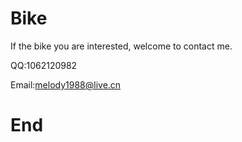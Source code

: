 # Bike
If the bike you are interested, welcome to contact me.                                                                   

QQ:1062120982

Email:melody1988@live.cn

# End
